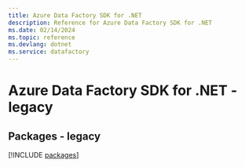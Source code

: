```yaml
---
title: Azure Data Factory SDK for .NET
description: Reference for Azure Data Factory SDK for .NET
ms.date: 02/14/2024
ms.topic: reference
ms.devlang: dotnet
ms.service: datafactory
---
```

# Azure Data Factory SDK for .NET - legacy
## Packages - legacy
[!INCLUDE [packages](data-factory-index.md)]
